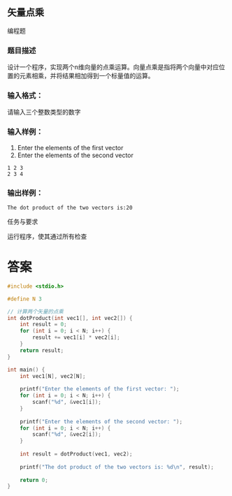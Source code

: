 ## 矢量点乘

编程题

### 题目描述

设计一个程序，实现两个n维向量的点乘运算。向量点乘是指将两个向量中对应位置的元素相乘，并将结果相加得到一个标量值的运算。

### 输入格式：

请输入三个整数类型的数字

### 输入样例：

1. Enter the elements of the first vector
2. Enter the elements of the second vector

```
1 2 3
2 3 4
```

### 输出样例：

```
The dot product of the two vectors is:20
```

任务与要求

运行程序，使其通过所有检查

# 答案
```c
#include <stdio.h>

#define N 3

// 计算两个矢量的点乘
int dotProduct(int vec1[], int vec2[]) {
    int result = 0;
    for (int i = 0; i < N; i++) {
        result += vec1[i] * vec2[i];
    }
    return result;
}

int main() {
    int vec1[N], vec2[N];
    
    printf("Enter the elements of the first vector: ");
    for (int i = 0; i < N; i++) {
        scanf("%d", &vec1[i]);
    }
    
    printf("Enter the elements of the second vector: ");
    for (int i = 0; i < N; i++) {
        scanf("%d", &vec2[i]);
    }
    
    int result = dotProduct(vec1, vec2);
    
    printf("The dot product of the two vectors is: %d\n", result);
    
    return 0;
}
```